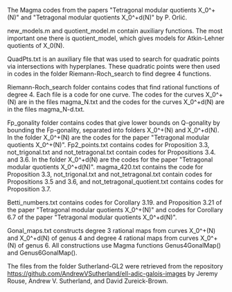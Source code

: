 The Magma codes from the papers "Tetragonal modular quotients X_0^+(N)" and "Tetragonal modular quotients X_0^+d(N)" by P. Orlić.

new_models.m and quotient_model.m contain auxiliary functions. The most important one there is quotient_model, which gives models for Atkin-Lehner quotients of X_0(N).

QuadPts.txt is an auxiliary file that was used to search for quadratic points via intersections with hyperplanes. These quadratic points were then used in codes in the folder Riemann-Roch_search to find degree 4 functions.

Riemann-Roch_search folder contains codes that find rational functions of degree 4. Each file is a code for one curve. The codes for the curves X_0^+(N) are in the files magma_N.txt and the codes for the curves X_0^+d(N) are in the files magma_N-d.txt.

Fp_gonality folder contains codes that give lower bounds on Q-gonality by bounding the Fp-gonality, separated into folders X_0^+(N) and X_0^+d(N).
In the folder X_0^+(N) are the codes for the paper "Tetragonal modular quotients X_0^+(N)". Fp2_points.txt contains codes for Proposition 3.3, not_trigonal.txt and not_tetragonal.txt contain codes for Propositions 3.4. and 3.6.
In the folder X_0^+d(N) are the codes for the paper "Tetragonal modular quotients X_0^+d(N)". magma_420.txt contains the code for Proposition 3.3, not_trigonal.txt and not_tetragonal.txt contain codes for Propositions 3.5 and 3.6, and not_tetragonal_quotient.txt contains codes for Proposition 3.7.

Betti_numbers.txt contains codes for Corollary 3.19. and Proposition 3.21 of the paper "Tetragonal modular quotients X_0^+(N)" and codes for Corollary 6.7 of the paper "Tetragonal modular quotients X_0^+d(N)".

Gonal_maps.txt constructs degree 3 rational maps from curves X_0^+(N) and X_0^+d(N) of genus 4 and degree 4 rational maps from curves X_0^+(N) of genus 6. All constructions use Magma functions Genus4GonalMap() and Genus6GonalMap().

The files from the folder Sutherland-GL2 were retrieved from the repository https://github.com/AndrewVSutherland/ell-adic-galois-images by Jeremy Rouse, Andrew V. Sutherland, and David Zureick-Brown. 
